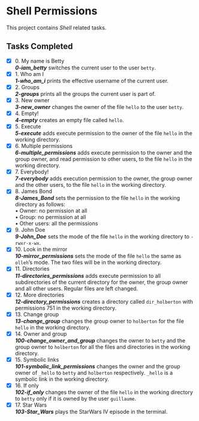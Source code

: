 # Shell Permissions

This project contains _Shell_ related tasks.

## Tasks Completed

+ [x] 0\. My name is Betty<br/>_**0-iam_betty**_ switches the current user to the user `betty`.
+ [x] 1\. Who am I<br/>_**1-who_am_i**_  prints the effective username of the current user.
+ [x] 2\. Groups<br/>_**2-groups**_ prints all the groups the current user is part of.
+ [x] 3\. New owner<br/>_**3-new_owner**_ changes the owner of the file `hello` to the user `betty`.
+ [x] 4\. Empty!<br/>_**4-empty**_ creates an empty file called `hello`.
+ [x] 5\. Execute<br/>_**5-execute**_ adds execute permission to the owner of the file `hello` in the working directory.
+ [x] 6\. Multiple permissions<br/>_**6-multiple_permissions**_ adds execute permission to the owner and the group owner, and read permission to other users, to the file `hello` in the working directory.
+ [x] 7\. Everybody!<br/>_**7-everybody**_ adds execution permission to the owner, the group owner and the other users, to the file `hello` in the working directory.
+ [x] 8\. James Bond<br/>_**8-James_Bond**_ sets the permission to the file `hello` in the working directory as follows:<br/>&bullet; Owner: no permission at all<br/>&bullet; Group: no permission at all<br/>&bullet; Other users: all the permissions
+ [x] 9\. John Doe<br/>_**9-John_Doe**_ sets the mode of the file `hello` in the working directory to `-rwxr-x-wx`.
+ [x] 10\. Look in the mirror<br/>_**10-mirror_permissions**_ sets the mode of the file `hello` the same as `olleh`’s mode. The two files will be in the working directory.
+ [x] 11\. Directories<br/>_**11-directories_permissions**_ adds execute permission to all subdirectories of the current directory for the owner, the group owner and all other users. Regular files are left changed.
+ [x] 12\. More directories<br/>_**12-directory_permissions**_ creates a directory called `dir_holberton` with permissions 751 in the working directory.
+ [x] 13\. Change group<br/>_**13-change_group**_ changes the group owner to `holberton` for the file `hello` in the working directory.
+ [x] 14\. Owner and group<br/>_**100-change_owner_and_group**_ changes the owner to `betty` and the group owner to `holberton` for all the files and directories in the working directory.
+ [x] 15\. Symbolic links<br/>_**101-symbolic_link_permissions**_ changes the owner and the group owner of `_hello` to `betty` and `holberton` respectively. `_hello` is a symbolic link in the working directory.
+ [x] 16\. If only<br/>_**102-if_only**_ changes the owner of the file `hello` in the working directory to `betty` only if it is owned by the user `guillaume`.
+ [x] 17\. Star Wars<br/>_**103-Star_Wars**_ plays the StarWars IV episode in the terminal.
